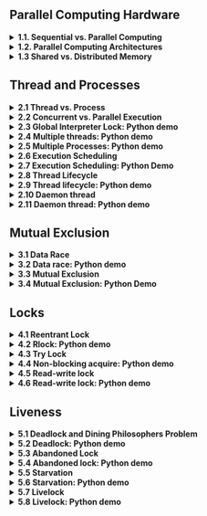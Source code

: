 ## Parallel Computing Hardware
<details>
	<summary>
	<b> 1.1. Sequential vs. Parallel Computing </b>
	</summary>
This chapter introduces the concept of sequential and parallel computing, using the analogy of cooking a salad. Here's a summary of the main points:

| Topic| Summary|
| :---------------- | :------: |
|Sequential Computing       |   Described as a single cook making a salad, this is a traditional method of programming where tasks are executed one after another. It's easy to understand but has limitations in terms of speed and efficiency.| 
| Parallel Computing          |   Compared to having multiple cooks preparing the salad together, this method breaks down tasks into independent parts that can be executed simultaneously. This increases the overall throughput of a program and allows for large tasks to be accomplished faster.|
| Challenges in Parallel Computing   |  The challenges include the need for coordination and communication between different "processors" (the cooks), and potential waiting times if one task depends on the completion of another.| 
	
 * Sequential computing is like a single cook preparing a salad, executing tasks one after another.
 * Parallel computing is like multiple cooks preparing the salad together, executing tasks simultaneously.
 * Parallel computing can increase the overall throughput of a program, allowing for larger tasks to be accomplished faster.

The challenges of parallel computing include the need for coordination and communication between tasks, and potential waiting times for dependent tasks.

</details>
<details>
	<summary>
	<b> 1.2. Parallel Computing Architectures </b>
	</summary>

This chapter delves into the different types of parallel computing architectures using Flynn's Taxonomy. Here's a summary of the main points:
| Topic| Summary|
| :---------------- | :------: |
|Flynn's Taxonomy	|This is a system used to classify multiprocessor architectures based on the number of instruction streams and data streams. It distinguishes four classes: SISD, SIMD, MISD, and MIMD.|
|SISD (Single Instruction, Single Data)	|This is the simplest class, representing a sequential computer with a single processor unit. It executes one series of instructions and acts on one data element at a time.|
|SIMD (Single Instruction, Multiple Data)	|This is a type of parallel computer with multiple processing units. All processors execute the same instruction at any given time, but each operates on a different data element. It's suitable for tasks that perform the same operations on a massive set of data elements, like image processing.|
|MISD (Multiple Instruction, Single Data)	|In this architecture, each processing unit executes its own series of instructions, but all operate on the same single stream of data. It's not commonly used because it doesn't make much practical sense.|
|MIMD (Multiple Instruction, Multiple Data)	|In this architecture, every processing unit can be executing a different series of instructions, and each can be operating on a different set of data. It's the most commonly used architecture in Flynn's Taxonomy.|

The chapter also introduces two parallel programming models, SPMD (Single Program, Multiple Data) and MPMD (Multiple Program, Multiple Data), which are subdivisions of the MIMD architecture.

Key Takeaways:
* Flynn's Taxonomy classifies parallel computer architectures into SISD, SIMD, MISD, and MIMD.
* SISD is the simplest form of computing, while SIMD and MIMD are forms of parallel computing. MISD is not commonly used.
* SPMD and MPMD are subdivisions of the MIMD architecture and represent different parallel programming models.

From my end:
* The examples used in the chapter are interesting and help to illustrate the concepts. For instance, the SISD architecture is compared to chopping a single carrot, while SIMD is likened to chopping different vegetables (data elements) with the same instruction. MIMD is represented by performing different instructions on different vegetables.
* The mention of image processing as a suitable application for SIMD architecture is important as it gives a practical context for these concepts.
The distinction between SPMD and MPMD, and the mention of their use cases, helps to deepen the understanding of parallel programming models.
</details>
<details>
	<summary>
	<b> 1.3 Shared vs. Distributed Memory </b>
	</summary>
	
This chapter explores the two main memory architectures used in parallel computing: shared memory and distributed memory. Here's a summary of the main points:
| Topic| Summary|
| :---------------- | :------: |
|Shared Memory	|In this system, all processors have access to the same memory as part of a global address space. If one processor changes a memory location, all other processors will see that change. It's further divided into Uniform Memory Access (UMA) and Non-Uniform Memory Access (NUMA).|
|UMA (Uniform Memory Access)	|All processors have equal access to the memory. The most common type of UMA is Symmetric Multiprocessing (SMP), where two or more identical processors are connected to a single shared memory.|
|NUMA (Non-Uniform Memory Access)	|This system is often made by physically connecting multiple SMP systems together. Some processors will have quicker access to certain parts of memory than others, hence the access is non-uniform.|
|Distributed Memory	|In this system, each processor has its own local memory with its own address space. All processors are connected through a network. Changes in local memory are not automatically reflected in the memory of other processors.|

Key Takeaways:
* Shared memory systems are easier to program but can face scalability issues.
* Distributed memory systems are more scalable and cost-effective for building large systems, but require explicit definition of how and when data is communicated between nodes.

From my end:
* The chapter provides a good understanding of how memory access and organization can impact parallel computing performance.
* The distinction between UMA and NUMA within shared memory systems is important as it impacts how quickly processors can access memory.
The challenges of maintaining cache coherency in shared memory systems and the need for explicit data communication in distributed memory systems highlight the complexity of parallel programming.

</details>

## Thread and Processes
<details>
	<summary>
	<b> 2.1 Thread vs. Process </b>
	</summary>

This chapter discusses the concepts of processes and threads, which are fundamental to understanding parallel computing. Here's a summary of the main points:
| Topic| Summary|
| :---------------- | :------: |
|Process	|A process is an instance of a program executing. It consists of the program's code, its data, and information about its state. Each process is independent and has its own separate address space and memory.|
|Thread	|A thread is a smaller sub-element within a process and is an independent path of execution through the program. Threads are the basic units that the operating system manages. Threads belonging to the same process share the process's address space, giving them access to the same resources and memory.|
|Inter-Process Communication	|vProcesses exist in their own separate address space, so sharing resources between separate processes is not as easy as sharing between threads in the same process. Inter-process communication mechanisms are needed to share data between processes.|
|Choosing Between Threads and Processes	|The choice depends on the specific task and the environment. If the application is going to be distributed across multiple computers, separate processes may be needed. However, threads are generally more lightweight and require less overhead to create and terminate than processes.|

Key Takeaways:
* A process is an instance of a program executing, while a thread is a smaller sub-element within a process.
* Threads within the same process share the process's address space and memory, allowing for easy resource sharing.
* Inter-process communication mechanisms are required to share data between separate processes.
* Threads are generally more lightweight and require less overhead than processes, making them a preferred choice for many tasks.

From my end:
* The chapter uses the analogy of cooking in a kitchen to explain the concepts of processes and threads, which is quite helpful for understanding these concepts in a practical context.
* The discussion about the challenges of inter-process communication and the comparison between the overheads of threads and processes provide valuable insights into the complexities of parallel programming.

</details>
<details>
	<summary>
	<b> 2.2 Concurrent vs. Parallel Execution </b>
	</summary>

This chapter distinguishes between concurrency and parallelism, two concepts that are often confused. Here's a summary of the main points:
| Topic| Summary|
| :---------------- | :------: |
|Concurrency	|This refers to the ability of a program to be broken into parts that can be executed out of order or partially out of order, without affecting the end result. It's about the structure of a program and the composition of independently executing processes.|
|Parallelism	|This refers to the simultaneous execution of multiple things at once. It requires parallel hardware, like multi-core processors or computer clusters.|
|Concurrent vs. Parallel	|While concurrent programming structures a program to deal with multiple things at once, parallel execution actually carries out multiple things at once. A concurrent program can execute in parallel given the necessary hardware, but it's not inherently parallel.|
|Use Cases for Concurrency and Parallelism	|Concurrent programming is useful for I/O-dependent tasks, like graphical user interfaces, allowing the UI to remain responsive while other operations are executed in separate threads. Parallel processing is useful for computationally-intensive tasks, like large mathematical operations, where parts can be executed simultaneously on separate processors to speed up processing.|

Key Takeaways:
* Concurrency is about structuring a program to handle multiple things at once, while parallelism is about actually doing multiple things at once.
* Concurrent programming enables a program to execute in parallel, given the necessary hardware.
* Concurrent programming is particularly useful for tasks where responsiveness is important, such as user interfaces, while parallel processing is useful for speeding up computationally-intensive tasks.

From my end:
* The chapter uses the analogy of chopping vegetables to explain the concepts of concurrency and parallelism, which helps to visualize these concepts in a practical context.
* The discussion about the different use cases for concurrency and parallelism provides a clear understanding of when to use each approach.
* The emphasis on the need for parallel hardware for parallel execution is important as it highlights the dependency of parallelism on the underlying hardware.

</details>
<details>
	<summary>
	<b> 2.3 Global Interpreter Lock: Python demo </b>
	</summary>

This chapter provides an overview of the Global Interpreter Lock (GIL), a unique feature in Python that affects how threads execute in the language.
| Topic| Summary|
| :---------------- | :------: |
|Global Interpreter Lock (GIL)	|GIL is a mechanism in Python that prevents multiple Python threads from executing simultaneously. It ensures thread-safe memory management in CPython by allowing only one Python thread to execute at a time.|
|CPython	|The most widely used Python interpreter is CPython, written in a mix of C and Python. Despite proposals to remove the GIL due to its impact on parallel performance, its advantages in most cases outweigh the disadvantages.|
|Alternatives to GIL	|Other Python implementations, like Jython (Java-based), IronPython (.NET-based), and PyPy-STM, do not have the GIL.|
|Multi-threaded Python programs	|Despite the GIL, there's value in writing multi-threaded Python programs, especially for I/O-bound applications. For CPU-bound applications, the GIL can hinder performance, but this can be circumvented using function libraries written in faster languages like C++ or by using Python's multiprocessing package.|
|Python's multiprocessing package	|The multiprocessing package allows the creation of multiple Python processes, each with its own GIL, enabling parallel execution. However, communication between processes is more complicated than between threads, and creating multiple processes uses more system resources.|

Key Takeaways: 
* The Global Interpreter Lock (GIL) is a unique Python feature that prevents multiple threads from executing simultaneously.
* Despite its impact on parallel performance, the GIL remains in CPython due to its advantages in thread-safe memory management.
* For CPU-bound tasks, the GIL's restrictions can be circumvented using function libraries written in faster languages or Python's multiprocessing package.

From my end: 
* The instructor highlights the contentious nature of the GIL in Python, given its impact on parallel performance. However, it's emphasized that the GIL is not a significant bottleneck for I/O-bound tasks.
* The discussion of Python's multiprocessing package as a workaround for the GIL's restrictions provides a practical solution for Python programmers dealing with CPU-intensive tasks.
* The instructor's plan to use Python's threading module for examples in the course, and later switch to the multiprocessing package for CPU-intensive tasks, will provide valuable practical insights into handling concurrent tasks in Python.

</details>
<details>
	<summary>
	<b> 2.4 Multiple threads: Python demo</b>
	</summary>

This chapter covers the topic of Multiple threads: Python demo. Here's a summary of the main points:

| Topic	| Summary |
|------|-------|
| Number of processors	|The computer used in the demonstration has 12 cores and 24 logical processors. Each core supports hyper-threading, which allows them to run two independent applications at the same time.|
|CPU usage	|The CPU usage for all processors is shown in the task manager. The CPU usage for each processor can be seen individually in the resource monitor.|
|Python threads	|A Python program is demonstrated which creates and starts 12 threads. The function 'CPU waster' is defined which has a while loop that will spin forever, continuously using CPU cycles.|
|Global Interpreter Lock (GIL)	 |Python's Global Interpreter Lock (GIL) only allows one thread to execute at any given moment. This means that at most, the program can only utilize one CPU worth of resources.|

Key Takeaways:
	* The computer used in the demonstration has 12 cores and 24 logical processors. Each core supports hyper-threading, which allows them to run two independent applications at the same time.
	* A Python program is demonstrated which creates and starts 12 threads. The function 'CPU waster' is defined which has a while loop that will spin forever, continuously using CPU cycles.
	* Python's Global Interpreter Lock (GIL) only allows one thread to execute at any given moment. This means that at most, the program can only utilize one CPU worth of resources.
	
From my end:
	* The Python threading module is used in the demonstration to create multiple concurrent threads.
	* The task manager and resource monitor are used to monitor the CPU usage of the computer.
	* The Python program demonstrated uses a for loop to start 12 threads and prints out information about the process and threads.
</details>
<details>
	<summary>
	<b> 2.5 Multiple Processes: Python demo </b>
	</summary>


This chapter provides a practical demonstration of using Python's multiprocessing package to create several concurrent processes and investigates their impact on CPU usage.
| Topic| Summary|
| :---------------- | :------: |
|Multiprocessing in Python	|To achieve true parallel execution in Python, one must use multiple processes instead of multiple threads. Python's multiprocessing package makes this straightforward, providing an API for spawning additional processes that is similar to the threading module.|
|Converting Threads to Processes	|To convert a program from using multiple threads to multiple processes, the threading module's Thread class is replaced with the multiprocessing package's Process class. It's also important to enclose the main body of the program in an if statement to check if the special __name__ variable is equal to __main__.|
|CPU Usage with Processes	|After running the program, overall CPU usage rises significantly, as the additional processes created are all executing in parallel.|
|Process Execution	|When a new process is created, it does not directly execute the assigned function. It needs to run through the entire script first to find the function and become aware of any other dependencies.|

Key Takeaways: 
* Python's multiprocessing package allows for the creation of several concurrent processes.
* Converting a program from using multiple threads to multiple processes requires a few changes, including using the Process class from the multiprocessing package and enclosing the main body of the program in an if statement.
* The multiprocessing package allows Python programs to utilize multiple CPUs worth of resources, enabling true parallel execution.

From my end: 
* The demonstration provides a practical look at how Python's multiprocessing module operates and its impact on CPU usage.
* The instructor's explanation of how a new process executes a function provides valuable insight into Python's multiprocessing workings.
* The importance of enclosing the main body of the program in an if statement when using multiprocessing is emphasized, as it prevents processes from uncontrollably spawning more processes.

</details>
<details>
	<summary>
	<b> 2.6 Execution Scheduling  </b>
	</summary>


This chapter covers the topic of execution scheduling in operating systems.
| Topic| Summary|
| :---------------- | :------: |
|Execution Scheduling	|Execution scheduling is the process by which the operating system decides when different threads and processes get their turn to execute on the CPU. This enables multiple programs to run concurrently on a single processor.|
|Ready Queue	|When a process is ready to run, it gets loaded into memory and placed in the ready queue. The operating system cycles through these processes, giving each a chance to execute on the processor.|
|Context Switch	|A context switch occurs when the operating system decides to swap out a currently running process for another one from the ready queue. This involves saving the state of the current process and loading the context of the new process.|
|Scheduler Algorithms	|Schedulers use different algorithms to decide how to assign processor time. Some are preemptive, pausing lower-priority tasks when a higher-priority task is ready. Others allow a process to run for its allotted time. The choice of algorithm depends on the goals of the scheduler, such as maximizing throughput or minimizing latency.|

Key Takeaways:
* The operating system's scheduler controls the execution of threads and processes on the CPU, allowing for concurrent running of multiple programs on a single processor.
* A context switch, which involves saving and loading the state of processes, is a key aspect of execution scheduling.
* The choice of scheduling algorithm depends on the goals of the operating system and can greatly influence system performance.

From my end:
* It's important to note that while understanding scheduling is crucial, developers often don't have control over when parts of their program actually execute. This is handled by the operating system.
* Additionally, it's advisable not to run programs expecting that multiple threads or processes will execute in a certain order, or for an equal amount of time, as the operating system may schedule them differently from run to run.
* The analogy of the scheduler as a head chef in a kitchen, deciding when cooks (processes) get to use the cutting board (processor), can be a helpful way to understand the concept.

</details>
<details>
	<summary>
	<b> 2.7 Execution Scheduling: Python Demo   </b>
	</summary>

This chapter covers the topic of execution scheduling using a Python program as a demonstration. Here's a summary of the main points:
| Topic| Summary|
| :---------------- | :------: |
|Python Program	|A Python program is used to demonstrate scheduling. The program creates two threads named 'Barron' and 'Olivia' that chop vegetables for about one second. The 'vegetable_chopper' function retrieves the name of the current thread and counts the number of vegetables this thread chops.|
|Thread Execution	|The threads 'Barron' and 'Olivia' are started one after the other. The program sleeps for one second before stopping the threads. The threads chop a varying number of vegetables, demonstrating that scheduling is not always fair.|
|Scheduling Variance	|The output shows that even though the threads started and stopped at roughly the same time, they chopped very different numbers of vegetables. Repeated runs of the program yield different results, illustrating that scheduling is not consistent from run to run.|

Key Takeaways: 
* The Python program demonstrates that scheduling can impact execution.
* The threads, although started and stopped at roughly the same time, perform a varying number of operations, indicating that scheduling is not always fair.
* Scheduling is not consistent from run to run, so programs should not rely on it being the same every time.

From my end: 
* This Python demonstration is a practical example of how scheduling works in an operating system. It shows the unpredictable nature of thread execution due to the operating system's scheduling.
* It's crucial for developers to be aware that they cannot rely on scheduling being consistent from run to run. This is an important consideration when developing multi-threaded applications.
* The variance in the number of vegetables chopped by 'Barron' and 'Olivia' in different runs of the program is a clear indication of how the operating system's scheduler can impact the execution of threads.

</details>

<details>
	<summary>
	<b> 2.8 Thread Lifecycle  </b>
	</summary>

This chapter covers the topic of Thread lifecycle. Here's a summary of the main points:

| Topic	| Summary |
|------|-------|
| Main Thread	|The main thread is the primary thread that runs when a program begins. It can spawn additional threads, referred to as child threads, which execute independently to perform other tasks.|
|Thread States	|Over the lifecycle of a thread, it usually goes through four states: new, runnable, blocked, and terminated.|
|New State	|When a thread is created, it begins in the new state. It doesn't run yet and doesn't take any CPU resources.|
|Runnable State	|Once the thread is started, it enters the runnable state. The operating system can schedule it to execute.|
|Blocked State	|When a thread needs to wait for an event to occur, it goes into a blocked state. It doesn't use any CPU resources in this state.|
|Terminated State	|A thread enters the terminated state when it either completes its execution or is abnormally aborted.|

Key Takeaways:
• The main thread can spawn additional threads to perform other tasks.
• Threads usually go through four states: new, runnable, blocked, and terminated.
• A thread doesn't use any CPU resources when it's in the new or blocked state.
• A thread enters the terminated state when it completes its execution or is abnormally aborted.

From my end:
• The concept of thread lifecycle is crucial in understanding how programs execute and manage resources.
• Understanding the different states of a thread can help in optimizing program performance and resource usage.
• The join method can be used to make a thread wait until another thread completes its execution.
</details>
<details>
	<summary>
	<b> 2.9  Thread lifecycle: Python demo </b>
	</summary>

This chapter covers the topic of Thread lifecycle: Python demo. Here's a summary of the main points:

| Topic	| Summary |
|------|-------|
| Thread Creation	|There are two ways to create a thread in Python. One is by putting the code for the thread to execute into a function and passing that function to the thread constructor method as a callable object using the target parameter. The other way is to define a custom subclass that inherits from the thread class and overrides its run method.|
|Thread Initialization	|The init method is used to execute the parent thread class' init method. Python will raise an error if this is not done.|
|Thread Execution	|The run method contains the code to execute when the thread is started. Once the run method is finished, the thread will terminate.|
|Thread Joining	|The join method is used to make a thread wait until another thread has completed its execution.|

Key Takeaways:
	• Threads in Python can be created by defining a custom subclass that inherits from the thread class and overrides its run method.
	• The init method is used to execute the parent thread class' init method.
	• The run method contains the code to execute when the thread is started.
	• The join method is used to make a thread wait until another thread has completed its execution.

From my end:
	• The is_alive method can be used to check if a thread is still running.
	• Even when a thread is sleeping, Python considers it to be alive.
	• After a thread terminates and joins the main method, the is_alive method returns false.

</details>
<details>
	<summary>
	<b> 2.10 Daemon thread </b>
	</summary>
This chapter covers the topic of Daemon thread. Here's a summary of the main points:

| Topic	| Summary |
|------|-------|
| Daemon Thread | A daemon thread is a thread that will not prevent the program from exiting if it's still running. It is often used to perform background tasks like garbage collection. |
| Normal Thread | Normal threads are non-daemon threads. The program will not exit until all normal threads have terminated. |
| Thread Termination | When a process terminates, all its daemon threads are terminated abruptly. This is fine for tasks like garbage collection, but for tasks like IO operations, it could lead to data corruption. |

Key Takeaways:
• Daemon threads are used for background tasks and do not prevent the program from exiting.
• Normal threads must all terminate before the program can exit.
• Abrupt termination of daemon threads can lead to data corruption if they are performing tasks like IO operations.

From my end:
• It's important to carefully consider the potential consequences of abruptly terminating a daemon thread before deciding to use one for a particular task.
• Daemon threads can be very useful for tasks that need to run in the background, but they should be used with caution.
</details>
<details>
	<summary>
	<b> 2.11 Daemon thread: Python demo </b>
	</summary>

This chapter covers the topic of Daemon thread in Python. Here's a summary of the main points:

The instructor demonstrates the use of a daemon thread in Python by defining a function called 'kitchen cleaner'. This function represents a periodic background task like garbage collection. The function uses an infinite while loop to continuously print a message. In the main section of the program, a new kitchen cleaner thread named 'Olivia' is created and started. The main thread then prints a series of messages. However, when the main thread finishes executing, the program doesn't exit because the kitchen cleaner thread is still running. To prevent this, the instructor sets 'Olivia' to be a daemon thread before it gets started. When the main thread is done executing, Olivia's thread is also terminated so the process can exit.

| Topic	| Summary |
|------|-------|
| Daemon Thread	|A daemon thread is a background thread that runs regardless of the main thread. It is used for tasks that need to run continuously in the background.|
|Creating a Daemon Thread	|In Python, a daemon thread can be created by setting the 'daemon' property of a thread object to 'True'. This must be done before the thread is started.|
|Daemon Thread Inheritance	|When a new thread is created, it inherits the daemon status from its parent. The main thread is a non-daemon thread, so by default, any threads that it creates will be non-daemon threads.|
|Daemon Thread Termination	|Daemon threads do not exit gracefully like normal threads. When all of the non-daemon threads in a program are done executing, any remaining daemon threads will be abandoned as Python exits.|

Key Takeaways:
	• Daemon threads are used for background tasks that need to run continuously.
	• A daemon thread can be created by setting the 'daemon' property of a thread object to 'True'.
	• Daemon threads do not exit gracefully like normal threads. They are abandoned when all non-daemon threads are done executing.

From my end:
	• Daemon threads are useful in scenarios where you want a background task to run continuously until the main program is running.
	• It's important to set the 'daemon' property before starting the thread, otherwise Python will raise a runtime error.
	• Daemon threads can lead to abrupt termination of tasks as they do not exit gracefully. Hence, they should be used judiciously.
</details>

## Mutual Exclusion 

<details>
	<summary>
	<b> 3.1 Data Race </b>
	</summary>

This chapter covers the topic of Data Race. Here's a summary of the main points:

Data races are a common problem in concurrent programming, occurring when two or more threads concurrently access the same location in memory and at least one of those threads modifies its value. This can lead to inconsistencies and bugs that are hard to debug due to the unpredictability of thread scheduling. Synchronization techniques can be used to protect against data races.

| Topic	| Summary |
|------|-------|
| Data Race	|A data race occurs when two or more threads concurrently access the same location in memory and at least one of those threads modifies its value.|
|Thread Scheduling	|The unpredictability of when threads get scheduled can sometimes cause data races, leading to inconsistencies and bugs.|
|Synchronization Techniques	| Techniques that can be used to protect against data races, ensuring that threads do not interfere with each other.|

Key Takeaways:
• Data races are a common problem in concurrent programming.
• The unpredictability of thread scheduling can sometimes cause data races.
• Synchronization techniques can be used to protect against data races.

From my end:
• Understanding the concept of data races is crucial for writing efficient concurrent programs.
• Debugging data races can be challenging due to their unpredictable nature.
• Proper use of synchronization techniques can help in avoiding data races.
 
</details>

<details>
	<summary>
	<b> 3.2  Data race: Python demo </b>
	</summary>

This chapter covers the topic of Data race: Python demo. Here's a summary of the main points:

The instructor demonstrates a data race in a simple Python program that uses two threads to concurrently increment a shared variable. The variable is a counter for the amount of garlic to buy, initialized to zero. The shopper function represents a shopper adding garlic to the shopping list. It uses a for loop to increment the global count variable. Two shopper threads are created, started, and then the join method is used to wait until they're both done. Finally, the value of the garlic count variable is printed out. 

| Topic	| Summary |
|------|-------|
| Data Race	|A data race occurs when two or more threads in a process access the same memory location concurrently, and at least one of the accesses is for writing, and the threads are not using any exclusive locks to control their accesses to that memory.|
|Python Demo	|The instructor demonstrates a data race in a simple Python program that uses two threads to concurrently increment a shared variable. The variable is a counter for the amount of garlic to buy, initialized to zero. The shopper function represents a shopper adding garlic to the shopping list. It uses a for loop to increment the global count variable. Two shopper threads are created, started, and then the join method is used to wait until they're both done. Finally, the value of the garlic count variable is printed out. |
|Preventing Data Race	|The best defense against data races is a good offense, preventing them from occurring in the first place. Since a data race only occurs when at least one of the concurrent threads is modifying the value of a memory location, pay close attention to anywhere you use an assignment operation, or an operator like the plus equal incrementor that changes a variable's value. If there's a potential for two or more threads to access that variable and make changes to it, then you'll almost certainly need to use some sort of mechanism to protect it.|

Key Takeaways:
• Data races occur when two or more threads in a process access the same memory location concurrently, and at least one of the accesses is for writing, and the threads are not using any exclusive locks to control their accesses to that memory.
• In Python, data races can be demonstrated with a simple program that uses two threads to concurrently increment a shared variable.
• The best way to prevent data races is to pay close attention to anywhere you use an assignment operation, or an operator like the plus equal incrementor that changes a variable's value. If there's a potential for two or more threads to access that variable and make changes to it, then you'll almost certainly need to use some sort of mechanism to protect it.

From my end:
• Data races can be difficult to detect and fix, and can cause unexpected and incorrect results in your program.
• There are tools that exist to help detect data races, but they are specific to different languages and environments.
• It's important to understand the concept of data races and how to prevent them to ensure the accuracy and reliability of your multi-threaded programs.	
</details>


<details>
	<summary>
	<b> 3.3 Mutual Exclusion </b>
	</summary>


This chapter covers the topic of Mutual exclusion. Here's a summary of the main points:

Mutual exclusion, also known as a mutex or lock, is a mechanism used to prevent multiple threads from simultaneously accessing a shared resource, forcing them to take turns. This is particularly important when multiple threads are concurrently reading and writing a shared resource, as it can lead to incorrect behavior such as data erasure. A critical section of code that accesses a shared resource needs to be protected so that it only allows one thread or process to execute in it at a time. The operation to acquire the lock is an atomic operation, meaning it's always executed as a single, indivisible action.

| Topic	| Summary |
|------|-------|
| Critical Section	|A critical section or critical region is part of a program that accesses a shared resource, such as a data structured memory or an external device, and it may not operate correctly if multiple threads concurrently access it.|
|Mutex	|A mutex, short for mutual exclusion, also referred to as a lock, is a mechanism that only allows one thread or process to have possession of the lock at a time. It is used to prevent multiple threads from simultaneously accessing a shared resource, forcing them to take turns.|
|Atomic Operation	|The operation to acquire the lock is an atomic operation, which means it's always executed as a single, indivisible action. To the rest of the system, an atomic operation appears to happen instantaneously, even if under the hood it really takes multiple steps.|

Key Takeaways:
• Mutex is a mechanism used to prevent multiple threads from simultaneously accessing a shared resource.
• The operation to acquire the lock is an atomic operation, meaning it's always executed as a single, indivisible action.
• It's important to keep the section of code protected with the mutex as short as possible to avoid blocking other threads.

From my end:
• Mutex is a crucial concept in concurrent programming to avoid data inconsistency and race conditions.
• Atomic operations are key to ensuring that critical sections of code are executed without interruption.
• Proper use of mutex can significantly improve the efficiency and correctness of multi-threaded programs.	
</details>

<details>
	<summary>
	<b> 3.4 Mutual Exclusion: Python Demo </b>
	</summary>

This chapter covers the topic of Mutual exclusion with a Python demo. Here's a summary of the main points:

The chapter demonstrates how to manually enforce mutual exclusion with locks in Python. It modifies an example program with two shoppers that have a data race as they increment the amount of garlic to buy. The solution involves creating a lock object using the constructor method from Python's threading module. The lock object is acquired before entering the for loop and released immediately after the for loop has finished. This prevents the data race and gives the expected output. The chapter also discusses the scenario where there is a longer I/O operation involved and how to optimize the program by minimizing the critical section to only protect the part of the program that truly requires mutual exclusion.

| Topic	| Summary |
|------|-------|
| Mutual Exclusion	|The concept of ensuring that only one thread can execute a particular section of code at a time.|
|Python's threading module	|Used to create a new lock object to enforce mutual exclusion.|
|Lock object	|Used to prevent multiple threads from modifying a shared variable at the same time.|
|Critical section	|The part of the program that requires mutual exclusion. It should be minimized to improve program efficiency.|

Key Takeaways:
• Mutual exclusion can be enforced in Python using locks from the threading module.
• The lock object is acquired before entering the critical section and released immediately after exiting it.
• Minimizing the critical section can improve the efficiency of the program.

From my end:
• The lock object acts as a gatekeeper, ensuring that only one thread can execute the critical section at a time.
• It's important to release the lock after the critical section to avoid deadlocks.
• The critical section should only include the code that modifies the shared data, not the code that performs other operations.	
</details>

## Locks
<details>
	<summary>
	<b> 4.1  Reentrant Lock </b>
	</summary>

This chapter covers the topic of Reentrant lock. Here's a summary of the main points:

A reentrant lock is a type of mutex that can be locked multiple times by the same process or thread. It keeps track of how many times it's been locked by the owning thread and has to be unlocked an equal number of times before another thread can lock it. This can prevent deadlocks, where a thread tries to lock a mutex that it's already locked, causing it to enter into a waiting list for that mutex, and no other thread can unlock that mutex.

| Topic	| Summary |
|------|-------|
| Mutex	|A mutex is a program object that allows multiple program threads to share the same resource, such as file access, but not simultaneously.|
|Reentrant Mutex	|A reentrant mutex is a particular type of mutex that can be locked multiple times by the same process or thread. Internally, the reentrant mutex keeps track of how many times it's been locked by the owning thread, and it has to be unlocked an equal number of times before another thread can lock it.|
|Deadlock	| If a thread tries to lock a mutex that it's already locked, it'll enter into a waiting list for that mutex, which results in something called a deadlock, because no other thread can unlock that mutex.|
|Recursive Function	| One use case where reentrant locks are really needed is when writing a recursive function. That is a function that calls itself. If the function makes a recursive call to itself from within a locked section, it will lock the mutex multiple times as it repeats itself, and then unlock the mutex an equal number of times as it returns and unwinds.|

Key Takeaways:
• A reentrant lock is a type of mutex that can be locked multiple times by the same process or thread.
• A reentrant lock can prevent deadlocks, which occur when a thread tries to lock a mutex that it's already locked.
• Reentrant locks are particularly useful when writing recursive functions, as the function will lock the mutex multiple times as it repeats itself, and then unlock the mutex an equal number of times as it returns and unwinds.

From my end:
• Reentrant locks can make things easier as you don't need to worry as much about what's already been locked, and they make it easier to retrofit locks into existing code.
• However, if you don't unlock the reentrant mutex the same number of times, you can still end up stuck.
• Different languages use different terms for reentrant locks, but these all basically mean the same thing. They are also often referred to as a recursive mutex or a recursive lock.	
</details>

<details>
	<summary>
	<b> 4.2 Rlock: Python demo </b>
	</summary>

This chapter covers the topic of Rlock: Python demo. Here's a summary of the main points:

The instructor demonstrates the use of a reentrant lock in Python using an example of two shoppers concurrently incrementing the amount of items to buy. The example uses two helper functions, add_garlic and add_potato, which increment the corresponding garlic_count or potato_count variables. These functions acquire and release the same lock object, named pencil, to enforce mutual exclusion and prevent a data race. The shopper function uses a for loop to execute these functions multiple times. The program then prints out the amount of garlic and potatoes to buy. 

| Topic	| Summary |
|------|-------|
| Reentrant Lock	|A reentrant lock in Python can be acquired multiple times before being released. This is demonstrated by nesting two calls to the pencil's acquire method.|
|Regular Lock vs Rlock	|The regular lock can be released by different threads than the one that acquired it, but the reentrant lock must be released by the same thread that acquired it. The reentrant lock must also be released as many times as it was acquired before it will be available for another thread to take.|

Key Takeaways:
• Reentrant locks in Python can be acquired multiple times before being released.
• Regular locks can be released by different threads than the one that acquired it, but the reentrant lock must be released by the same thread that acquired it.
• The reentrant lock must also be released as many times as it was acquired before it will be available for another thread to take.

From my end:
• It's important to understand the difference between regular locks and reentrant locks in Python to prevent potential issues in your program.
• Trying to split lock operations across multiple threads is generally a bad idea and can lead to problems.
• If a thread tries to release a lock that has not already been acquired, Python will raise an error and can crash your program.

Rlock: Python demo
This chapter covers the topic of Rlock: Python demo. Here's a summary of the main points:

The chapter demonstrates the use of a reentrant lock in Python using an example of two shoppers concurrently incrementing the amount of items to buy. The example uses two helper functions to increment the corresponding garlic_count or potato_count variables. These functions acquire and release the same lock object, named pencil, to enforce mutual exclusion around those operations and prevent a data race. The chapter also explains the difference between the regular lock and Rlock in Python.

| Topic	| Summary |
|------|-------|
| Reentrant lock in Python	|A reentrant lock in Python can be acquired multiple times before being released. This is demonstrated using an example where two shoppers are concurrently incrementing the amount of items to buy.|
|Regular lock vs Rlock	|The regular lock can be released by different threads than the one that acquired it, but the reentrant lock must be released by the same thread that acquired it. And of course, it must be released by that thread as many times as it was acquired before it will be available for another thread to take.|

Key Takeaways:
• Reentrant lock in Python can be acquired multiple times before being released.
• Regular lock can be released by different threads than the one that acquired it, but the reentrant lock must be released by the same thread that acquired it.
• Trying to split lock operations across multiple threads is generally a bad idea, and a surefire way to create problems.

From my end:
• The use of reentrant lock in Python is a good way to prevent data races in concurrent programming.
• It's important to understand the difference between regular lock and Rlock in Python to avoid potential issues in your program.
• Always ensure that a lock is released by the same thread that acquired it when using a reentrant lock.

</details>


<details>
	<summary>
	<b> 4.3 Try Lock </b>
	</summary>

This chapter covers the topic of Try lock. Here's a summary of the main points:

Try lock is a non-blocking version of the lock or acquire method used in multi-threading. It allows a thread to attempt to acquire a lock, and if the lock is already taken, the thread can continue with other tasks without being blocked. This method returns immediately with a boolean value indicating whether the lock was successfully acquired or not.

| Topic	| Summary |
|------|-------|
| Try Lock	|Try lock is a non-blocking version of the lock or acquire method. It allows a thread to attempt to acquire a lock, and if the lock is already taken, the thread can continue with other tasks without being blocked.|
|Use Case	|In a scenario where multiple threads have multiple tasks to perform, using try lock can be more efficient as it allows a thread to continue with other tasks if the lock is already taken.|

Key Takeaways:
• Try lock is a non-blocking version of the lock or acquire method.
• It allows a thread to attempt to acquire a lock, and if the lock is already taken, the thread can continue with other tasks without being blocked.
• The method returns immediately with a boolean value indicating whether the lock was successfully acquired or not.

From my end:
• Try lock can be particularly useful in scenarios where threads have multiple tasks and waiting for a lock to be released can lead to inefficiencies.
• It's important to handle the boolean return value of the try lock method appropriately in the code to ensure correct program execution.	
</details>

<details>
	<summary>
	<b> 4.4  Non-blocking acquire: Python demo </b>
	</summary>

This chapter covers the topic of Non-blocking acquire in Python. Here's a summary of the main points:

The chapter demonstrates how to implement the common try mock operation in Python by configuring the acquire method to be non-blocking. It uses an example of two shoppers searching for items and adding them to a shared notepad. The acquire method is used to lock and unlock the notepad, ensuring that only one shopper can add items at a time. The non-blocking acquire method allows the program to execute much faster, as one thread can continue to search for items while the other is writing to the notepad.

| Topic	| Summary |
|------|-------|
| Non-blocking acquire	|In Python, the common try mock operation can be implemented by configuring the acquire method to be non-blocking. This allows the program to execute much faster, as one thread can continue to search for items while the other is writing to the notepad.|
|Blocking acquire	|The default acquire method blocks execution, causing the two threads to take turns. This results in a slower execution time.|
|Python Threads	|Python threads are used to simulate the shoppers. The time taken from when the threads start until they finish is recorded to see how long it takes for them to find at least 20 items.|

Key Takeaways:
	• The non-blocking acquire method in Python allows for faster execution of programs by allowing one thread to continue executing while another is blocked.
	• The order of statements on each side of the 'and' operator matters in Python, as Python evaluates the statement from left to right.
	• The non-blocking acquire method immediately returns a Boolean value to indicate whether or not the lock was successfully acquired.

From my end:
	• The non-blocking acquire method can be particularly useful in multi-threaded programs where one thread may be waiting for a resource that is locked by another thread.
	• The use of sleep function in Python threads is to simulate the time spent on certain operations, such as writing to the notepad or searching for items.
	• The acquire method in Python is used to handle synchronization issues in multi-threaded programs.	
</details>

<details>
	<summary>
	<b> 4.5 Read-write lock </b>
	</summary>


This chapter covers the topic of Read-write lock. Here's a summary of the main points:

A read-write lock, also known as a shared mutex, is a type of lock that allows multiple threads to read a shared resource simultaneously but restricts write access to only one thread at a time. This type of lock is useful in scenarios where there are more threads reading from the shared data than writing to it, such as certain types of database applications. However, implementing a read-write lock is more complex than a standard mutex and typically uses more resources to keep track of the number of readers.

| Topic	| Summary |
|------|-------|
| Read-write lock	| A read-write lock or shared mutex allows multiple threads to read a shared resource simultaneously but restricts write access to only one thread at a time.|
|Advantages of Read-write lock	|Read-write locks can improve a program's performance versus using a standard mutex, especially when there are more threads reading from the shared data than writing to it.|
|Disadvantages of Read-write lock	| Read-write locks are more complex to implement than standard mutexes and typically use more resources to keep track of the number of readers.|
|Choosing the right lock	 | Deciding which type of mutex to use is a complicated decision. As a general rule of thumb, it makes sense to use a shared reader-writer lock when you have a lot more threads that will be reading from the shared data than the number of threads that will be writing to it.|

Key Takeaways:
• A read-write lock allows multiple threads to read a shared resource simultaneously but restricts write access to only one thread at a time.
• Read-write locks can improve a program's performance when there are more threads reading from the shared data than writing to it.
• Implementing a read-write lock is more complex than a standard mutex and typically uses more resources.

From my end:
• Read-write locks are particularly useful in database applications where read operations are more frequent than write operations.
• The choice between a standard mutex and a read-write lock depends on the specific requirements of your application and the nature of the threads involved.
• It's important to understand the language-dependent differences in how read-write locks are implemented as they can affect performance.	
</details>


<details>
	<summary>
	<b> 4.6 Read-write lock: Python demo </b>
	</summary>

This chapter covers the topic of Read-write lock: Python demo. Here's a summary of the main points:

The chapter explains the concept of reader-writer locks, which are a common feature in many programming languages that support concurrency. However, they're not included by default in Python. The chapter demonstrates how to install a reader-writer lock package for Python and how to use it in a Python program. The program creates 10 threads to concurrently read what day it is from a shared calendar while two other threads update it. The chapter also explains how to upgrade a program from using a basic lock to a reader-writer lock.

| Topic	| Summary |
|------|-------|
| Reader-writer locks	|Reader-writer locks are a common feature in many programming languages that support concurrency. They are not included by default in Python, but can be installed using a package from the Python package index.|
|Python program using reader-writer locks	|The chapter demonstrates a Python program that uses reader-writer locks. The program creates 10 threads to concurrently read what day it is from a shared calendar while two other threads update it.|
|Upgrading from basic lock to reader-writer lock	| The chapter explains how to upgrade a program from using a basic lock to a reader-writer lock. This involves importing the reader-writer lock package and changing the lock constructor to use the RW lock package instead of the threading module.|

Key Takeaways:
	• Reader-writer locks are a common feature in many programming languages that support concurrency, but they're not included by default in Python.
	• A Python program can use reader-writer locks to allow multiple threads to read a shared resource while only one thread can write to it at a time.
	• Upgrading a program from using a basic lock to a reader-writer lock involves importing the reader-writer lock package and changing the lock constructor to use the RW lock package instead of the threading module.
	
From my end:
	• The reader-writer lock package can be installed using the Python package manager with the console command pip install reader writer lock.
	• The RW lock object has two methods. Gen r lock generates one lock for reading which can be held by multiple threads at once and gen w lock which generates another lock object for writers which can only be held by a single thread at once.
	• The reader-writer lock doesn't make the information about the number of threads that are currently holding the counter easily accessible but it can be pulled by using read underscore marker dot c underscore rw underscore lock dot v underscore read underscore count.	
</details>


## Liveness

<details>
	<summary>
	<b> 5.1 Deadlock and Dining Philosophers Problem </b>
	</summary>


This chapter covers the topic of Deadlock and the Dining Philosophers Problem. Here's a summary of the main points:

The deadlock is a situation in concurrent programming where each member of a group is waiting for some other member to take action, and as a result, neither member is able to make progress. The Dining Philosophers Problem is a classic example used to illustrate synchronization issues when multiple threads are competing for multiple locks.

| Topic	| Summary |
|------|-------|
| Deadlock	|A situation in concurrent programming where each member of a group is waiting for some other member to take action, and as a result, neither member is able to make progress.|
|Dining Philosophers Problem	|A classic example used to illustrate synchronization issues when multiple threads are competing for multiple locks.|
|Liveness	| A set of properties that require concurrent programs to make progress. Some processes or threads may have to take turns in a critical section but a well-written program with liveness guarantees that all processes will eventually make progress.|
|Solution to Deadlock	 | Prioritizing locks so that all threads try to acquire the same first lock can help avoid deadlock.|

Key Takeaways:
• Deadlock is a common challenge in concurrent programs that use mutual exclusion mechanisms to protect critical sections of code.
• The Dining Philosophers Problem is a classic example used to illustrate synchronization issues when multiple threads are competing for multiple locks.
• Liveness is a set of properties that require concurrent programs to make progress.
• Prioritizing locks so that all threads try to acquire the same first lock can help avoid deadlock.

From my end:
• Deadlock can also occur in a banking application where each account has its own mutex to ensure that only one thread will be withdrawing from or depositing funds to that account at a time.
• To transfer funds between two accounts, a thread needs to acquire the locks for both the sender and the receiver since it would be modifying the value of both accounts. If there are multiple threads concurrently making transfers between the accounts then there's a real chance that they could end up competing for the same locks and run into a deadlock scenario.
• The solution to avoid deadlock in such a scenario would be to prioritize the locks in a certain order.	
</details>


<details>
	<summary>
	<b> 5.2 Deadlock: Python demo </b>
	</summary>

This chapter covers the topic of Deadlock: Python demo. Here's a summary of the main points:

The chapter demonstrates a deadlock with a dining philosophers problem and how to resolve it. The deadlock is created by having three philosophers, each competing for two of the three chopsticks placed around the table. A Python program is used to instantiate three lock objects and a variable named sushi count to represent the amount of sushi left between the philosophers. A function is used to represent the philosophers who think and eat sushi. The function has three input parameters: the philosopher's name and two locks, named first chopstick and second chopstick to indicate the order in which the philosopher will acquire them. The deadlock is resolved by ensuring that locks are always taken in the same order by every thread.

| Topic	| Summary |
|------|-------|
| Deadlock	|A deadlock is a situation where two or more tasks are unable to proceed because each is waiting for the other to release a resource.|
|Dining Philosophers Problem	|This is a classic problem used in concurrent algorithm design to illustrate synchronization issues and techniques for resolving them.|
|Locks	| In Python, a primitive lock is a synchronization primitive that is not owned by a particular thread when locked. In Python, it is currently the lowest level synchronization primitive available.|
|Resolving Deadlock	 |The deadlock in the given scenario is resolved by ensuring that locks are always taken in the same order by every thread.|

Key Takeaways:
	• Deadlocks are tricky to detect and debug. Just like a race condition, you might get lucky and never experience a problem with your program, even if the potential for a deadlock exists.
	• The simplest technique to prevent deadlocks is to ensure that locks are always taken in the same order by every thread.
	• Another technique for preventing deadlocks is to put a timeout on lock attempts. If a thread is not able to successfully acquire all of the locks it needs within a certain amount of time, it will back up, free all of the locks that it did take and then wait for a random amount of time before trying again to give other threads a chance to take the locks they need.
	
From my end:
	• Deadlocks can occur in a system if a process holds a resource and requests another resource held by another process, then both processes will wait indefinitely causing a deadlock.
	• Deadlocks can be prevented by avoiding the four Coffman conditions for deadlock: mutual exclusion, hold and wait, no preemption, and circular wait.
	• In Python, the threading module provides a Lock class to deal with the thread synchronization. This class provides a mechanism to the threads to change their behavior based on the status of the locks.
</details>


<details>
	<summary>
	<b> 5.3  Abandoned Lock </b>
	</summary>

This chapter covers the topic of Abandoned lock. Here's a summary of the main points:

The chapter discusses the concept of an abandoned lock in multithreading. An abandoned lock occurs when a thread acquires a lock and then terminates unexpectedly without releasing the lock. This leaves other threads waiting indefinitely for a lock that will never be released.

| Topic	| Summary |
|------|-------|
| Abandoned Lock | An abandoned lock is a situation where a thread acquires a lock and then terminates unexpectedly without releasing the lock. This can cause other threads to wait indefinitely for the lock to be released.|

Key Takeaways:
• Abandoned locks can cause deadlocks in a multithreading environment.
• It is important to ensure that locks are properly managed and released to avoid such situations.
• Unexpected termination of a thread can lead to an abandoned lock.

From my end:
• It's crucial to handle exceptions in a way that ensures locks are released even when unexpected terminations occur.
• Using constructs like 'finally' in Java or 'with' in Python can help ensure that locks are always released, even in case of unexpected terminations.
• Abandoned locks are a common source of bugs in multithreaded applications and understanding them can help in debugging such issues.	
</details>

<details>
	<summary>
	<b> 5.4 Abandoned lock: Python demo </b>
	</summary>


This chapter covers the topic of Abandoned lock: Python demo. Here's a summary of the main points:

The chapter demonstrates what happens if a lock gets abandoned in Python, using the dining philosophers example. The critical section for this program exists between the acquire methods and the release methods. If a thread acquires the locks and then something goes wrong in that critical section to cause an unexpected error, that could kill its thread before it gets a chance to release the lock. To prevent this type of situation from occurring, we should put the critical section within a try block. Python makes it easy to ensure locks will be released, if something goes wrong and unexpectedly crashes a thread, because lock objects support working with context managers. 

| Topic	| Summary |
|------|-------|
| Abandoned Lock	|An abandoned lock occurs when a thread acquires a lock and then something goes wrong in the critical section causing an unexpected error, killing the thread before it gets a chance to release the lock.|
|Try Block	|To prevent an abandoned lock, the critical section should be put within a try block. If any exception handling code is present, an except clause can be included after the try block to catch and deal with the error.|
|Finally Block	|A finally block ensures that the locks always get released before the current thread gets terminated if it crashes.|
|Context Managers	|Python lock objects support working with context managers. Using the with statement on a lock is equivalent to using the try and finally blocks. This is a more pythonic way to program.|

Key Takeaways:
• An abandoned lock can cause a program to get stuck, making no progress.
• To prevent an abandoned lock, the critical section should be put within a try block and a finally block should be used to ensure locks get released before the current thread gets terminated if it crashes.
• Python lock objects support working with context managers, providing a more pythonic way to program.

From my end:
• It's good practice to always make sure locks will be released, if something goes wrong and unexpectedly crashes a thread.
• Using a context manager is the more pythonic way to program, so it's recommended to use the with statement on a lock instead of try and finally blocks.
• In the given example, even when an exception occurs, thanks to the finally clause, the thread is able to release the lock before it terminates.	
</details>

<details>
	<summary>
	<b> 5.5 Starvation </b>
	</summary>

This chapter covers the topic of Starvation in the context of operating systems and thread execution. Here's a summary of the main points:

Starvation occurs when a thread is unable to gain access to a necessary resource and is therefore unable to make progress. This can happen due to the operating system's scheduling of thread execution, thread priorities, or having too many concurrent threads.

| Topic	| Summary |
|------|-------|
| Thread Scheduling |The operating system decides when each thread gets scheduled to execute. If a thread doesn't get a chance to acquire necessary resources before another thread takes them again, it can lead to starvation.|
|Thread Priorities |If two threads are given different priorities, the higher priority thread will be scheduled to execute more often, potentially causing the lower priority thread to starve.|
|Concurrent Threads |Having too many concurrent threads can also lead to starvation, as the competition for resources increases.|

Key Takeaways:
• Starvation occurs when a thread is unable to gain access to a necessary resource and is therefore unable to make progress.
• Thread scheduling, thread priorities, and the number of concurrent threads can all contribute to starvation.
• In general, higher priority threads will be scheduled to execute more often, potentially causing lower priority threads to starve.

From my end:
• Starvation can be a significant issue in systems with many threads and limited resources.
• Balancing thread priorities and managing the number of concurrent threads can help mitigate the risk of starvation.
• Understanding how your operating system schedules thread execution can also help in preventing starvation.	
</details>


<details>
	<summary>
	<b> 5.6 Starvation: Python demo </b>
	</summary>

This chapter covers the topic of thread starvation in Python using the dining philosophers example. Here's a summary of the main points:

Main Summary here

| Topic	| Summary |
|------|-------|
| Thread Starvation	|Thread starvation is a problem in programs containing a large number of threads. Some threads may never get a chance to execute, leading to unfair distribution of resources.|
|Dining Philosophers Example	|The dining philosophers problem is a classic example used to illustrate synchronization issues and techniques in an operating system. In this case, it is used to demonstrate thread starvation.|
|Python Code Demonstration	| The instructor modifies the dining philosophers example by adding a local variable within the philosopher function to keep track of how many pieces of sushi each philosopher thread gets to eat. The variable is incremented every time the philosopher takes a piece of sushi. The number of pieces each philosopher took is printed at the end.|
|Fairness Among Threads	| Techniques can be used to improve or even guarantee fairness among threads, but that type of workload management is very situation dependent and beyond the scope of this course.|

Key Takeaways:
• Thread starvation is a problem in programs with a large number of threads where some threads may never get a chance to execute.
• The dining philosophers problem is a classic example used to illustrate synchronization issues and techniques in an operating system.
• In Python, a local variable can be added within a function to keep track of resource distribution among threads.
• Techniques can be used to improve or even guarantee fairness among threads, but that type of workload management is very situation dependent.

From my end:
• Thread starvation can lead to some very impatient and angry users in the case of a web server that created new threads to handle a huge number of incoming requests.
• It's important to manage workload among threads to ensure fairness and efficiency.
• The dining philosophers problem is a great way to understand thread synchronization and potential issues like thread starvation.	
</details>


<details>
	<summary>
	<b> 5.7 Livelock </b>
	</summary>

This chapter covers the topic of Livelock. Here's a summary of the main points:

Livelock is a situation where two or more threads are blocking each other from making progress, but unlike deadlock, the threads in a livelock are actively trying to resolve the problem. This can occur when threads are designed to respond to each other's actions. Despite being busy, the combination of their efforts prevents them from making progress. Livelocks are often caused by algorithms intended to detect and recover from deadlock. To avoid livelocks, ensure that only one process takes action, chosen by priority or some other mechanism.

| Topic	| Summary |
|------|-------|
| Livelock	| A situation where two or more threads are blocking each other from making progress, but unlike deadlock, the threads in a livelock are actively trying to resolve the problem. |
| Cause of Livelock	| Livelocks are often caused by algorithms intended to detect and recover from deadlock. |
| Avoiding Livelock	| To avoid livelocks, ensure that only one process takes action, chosen by priority or some other mechanism. |

Key Takeaways:
• Livelock is a situation where two or more threads are blocking each other from making progress, but unlike deadlock, the threads in a livelock are actively trying to resolve the problem.
• Livelocks are often caused by algorithms intended to detect and recover from deadlock.
• To avoid livelocks, ensure that only one process takes action, chosen by priority or some other mechanism.

From my end:
• Livelock is a common issue in multi-threaded programming and understanding it can help in designing more efficient algorithms.
• The concept of livelock also applies to real-life situations where two or more entities are trying to resolve a conflict but end up in a loop of actions that prevent resolution.
• Understanding the difference between deadlock and livelock is crucial in concurrent programming.	
</details>


<details>
	<summary>
	<b> 5.8 Livelock: Python demo </b>
	</summary>

This chapter covers the topic of Livelock in Python using the dining philosopher's example. Here's a summary of the main points:

Main Summary:
The instructor demonstrates a livelock in Python by modifying the original dining philosopher's example used to demonstrate a deadlock. The deadlock occurs when the philosophers acquire their first chopstick lock and are stuck waiting for their second one to become available. To prevent this, the instructor suggests having the philosophers release the lock on their first chopstick if the second chopstick is not available when they try to take it. This gives another philosopher a chance to take the first chopstick and hopefully prevent a deadlock. However, this leads to a livelock where the philosophers are constantly picking up and putting down chopsticks without making any progress. To resolve this, the instructor introduces randomness into the locking process.

| Topic	| Summary |
|------|-------|
| Deadlock	|Occurs when the philosophers acquire their first chopstick lock and are stuck waiting for their second one to become available.|
|Livelock	|Occurs when the philosophers are constantly picking up and putting down chopsticks without making any progress.|
|Resolving Livelock	| The instructor introduces randomness into the locking process to resolve the livelock.|

Key Takeaways:
• Deadlocks and livelocks can occur in multi-threaded programs.
• Livelocks can be harder to locate and debug than deadlocks.
• Introducing randomness into the locking process can help resolve livelocks.

From my end:
• Livelocks and deadlocks are common issues in concurrent programming and understanding them is crucial for writing efficient multi-threaded programs.
• The dining philosophers problem is a classic example used to illustrate synchronization issues and deadlock and livelock situations in concurrent programming.
• The solution provided in the lecture is specific to the dining philosophers problem and may not be applicable to all livelock situations.	
</details>


